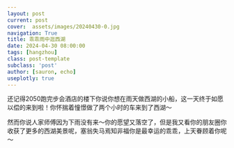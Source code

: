 ```yaml
---
layout: post
current: post
cover:  assets/images/20240430-0.jpg
navigation: True
title: 乖乖雨中逛西湖
date: 2024-04-30 08:00:00
tags: [hangzhou]
class: post-template
subclass: 'post'
author: [sauron, echo]
useplotly: true
---
```


<p>还记得2050跑完步会酒店的楼下你说你想在雨天做西湖的小船，这一天终于如愿以偿的来到啦！你怀揣着憧憬做了两个小时的车来到了西湖～</p>

<p>然而你说人家师傅因为下雨没有来～你的愿望又落空了，但是我又看你的朋友圈你收获了更多的西湖美景呢，塞翁失马焉知非福你是最幸运的乖乖，上天眷顾着你呢～</p>

